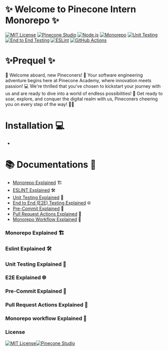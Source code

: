 <p align="center">
  <h1>✨ Welcome to Pinecone Intern Monorepo ✨</h1>
</p>

[![MIT License](https://img.shields.io/badge/License-MIT-blue.svg)](https://opensource.org/licenses/MIT)
[![Pinecone Studio](https://img.shields.io/badge/Owned%20by-Pinecone%20Academy-green)](https://pinecone.mn)
[![Node.js](https://img.shields.io/badge/Node.js-v18.0-green.svg)](https://nodejs.org/)
[![Monorepo](https://img.shields.io/badge/Monorepo-Yes-blueviolet)](https://en.wikipedia.org/wiki/Monorepo)
[![Unit Testing](https://img.shields.io/badge/Unit%20Testing-Yes-brightgreen)](#)
[![End to End Testing](https://img.shields.io/badge/End%20to%20End%20Testing-Yes-brightgreen)](#)
[![ESLint](https://img.shields.io/badge/ESLint-Yes-brightgreen)](#)
[![GitHub Actions](https://img.shields.io/badge/GitHub%20Actions-Yes-brightgreen)](#)

# ✨Prequel ✨

🎉 Welcome aboard, new Pineconers! 🌟 Your software engineering adventure begins here at Pinecone Academy, where innovation meets passion! 💻 We're thrilled that you've chosen to kickstart your journey with us and are ready to dive into a world of endless possibilities! 🚀 Get ready to soar, explore, and conquer the digital realm with us, Pineconers cheering you on every step of the way! 🌲💪

# Installation 💻

-

# 📚 Documentations 🌟

- [Monorepo Explained](#monorepo-explained) 🏗️
- [ESLINT Explained](#eslint-explained) 🛠️
- [Unit Testing Explained](#unit-testing-explained) 🧪
- [End to End (E2E) Testing Explained](#e2e-explained) 🌐
- [Pre-Commit Explained](#pre-commit-explained) 📝
- [Pull Request Actions Explained](#pull-request-action-explained) 🚀
- [Monorepo Workflow Explained](#workflow-explained) 🔄

### Monorepo Explained 🏗️

### Eslint Explained 🛠️

### Unit Testing Explained 🧪

### E2E Explained 🌐

### Pre-Commit Explained 📝

### Pull Request Actions Explained 🚀

### Monorepo workflow Explained 🔄

### License

[![MIT License](https://img.shields.io/badge/License-MIT-blue.svg)](https://opensource.org/licenses/MIT)[![Pinecone Studio](https://img.shields.io/badge/Owned%20by-Pinecone%20Academy-green)](https://pinecone.mn)
